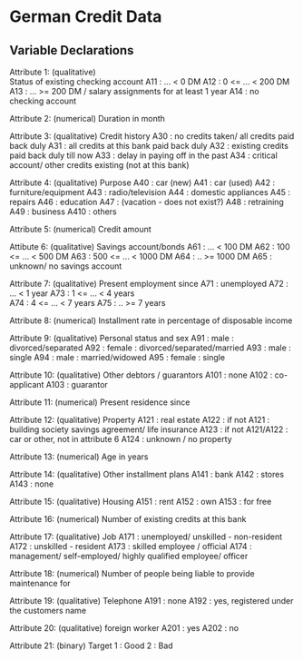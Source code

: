 # German Credit Data

## Variable Declarations

Attribute 1:  (qualitative)      
 Status of existing checking account
             A11 :      ... <    0 DM
	       A12 : 0 <= ... <  200 DM
	       A13 :      ... >= 200 DM / salary assignments for at least 1 year
               A14 : no checking account

Attribute 2:  (numerical)
	      Duration in month

Attribute 3:  (qualitative)
	      Credit history
	      A30 : no credits taken/ all credits paid back duly
              A31 : all credits at this bank paid back duly
	      A32 : existing credits paid back duly till now
              A33 : delay in paying off in the past
	      A34 : critical account/  other credits existing (not at this bank)

Attribute 4:  (qualitative)
	      Purpose
	      A40 : car (new)
	      A41 : car (used)
	      A42 : furniture/equipment
	      A43 : radio/television
	      A44 : domestic appliances
	      A45 : repairs
	      A46 : education
	      A47 : (vacation - does not exist?)
	      A48 : retraining
	      A49 : business
	      A410 : others

Attribute 5:  (numerical)
	      Credit amount

Attibute 6:  (qualitative)
	      Savings account/bonds
	      A61 :          ... <  100 DM
	      A62 :   100 <= ... <  500 DM
	      A63 :   500 <= ... < 1000 DM
	      A64 :          .. >= 1000 DM
              A65 :   unknown/ no savings account

Attribute 7:  (qualitative)
	      Present employment since
	      A71 : unemployed
	      A72 :       ... < 1 year
	      A73 : 1  <= ... < 4 years  
	      A74 : 4  <= ... < 7 years
	      A75 :       .. >= 7 years

Attribute 8:  (numerical)
	      Installment rate in percentage of disposable income

Attribute 9:  (qualitative)
	      Personal status and sex
	      A91 : male   : divorced/separated
	      A92 : female : divorced/separated/married
              A93 : male   : single
	      A94 : male   : married/widowed
	      A95 : female : single

Attribute 10: (qualitative)
	      Other debtors / guarantors
	      A101 : none
	      A102 : co-applicant
	      A103 : guarantor

Attribute 11: (numerical)
	      Present residence since

Attribute 12: (qualitative)
	      Property
	      A121 : real estate
	      A122 : if not A121 : building society savings agreement/ life insurance
              A123 : if not A121/A122 : car or other, not in attribute 6
	      A124 : unknown / no property

Attribute 13: (numerical)
	      Age in years

Attribute 14: (qualitative)
	      Other installment plans 
	      A141 : bank
	      A142 : stores
	      A143 : none

Attribute 15: (qualitative)
	      Housing
	      A151 : rent
	      A152 : own
	      A153 : for free

Attribute 16: (numerical)
              Number of existing credits at this bank

Attribute 17: (qualitative)
	      Job
	      A171 : unemployed/ unskilled  - non-resident
	      A172 : unskilled - resident
	      A173 : skilled employee / official
	      A174 : management/ self-employed/
		     highly qualified employee/ officer

Attribute 18: (numerical)
	      Number of people being liable to provide maintenance for

Attribute 19: (qualitative)
	      Telephone
	      A191 : none
	      A192 : yes, registered under the customers name

Attribute 20: (qualitative)
	      foreign worker
	      A201 : yes
	      A202 : no

Attribute 21: (binary)
	      Target
          1 : Good
          2 : Bad